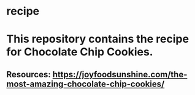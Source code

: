 # recipe

# This repository contains the recipe for Chocolate Chip Cookies. 

## Resources: https://joyfoodsunshine.com/the-most-amazing-chocolate-chip-cookies/
